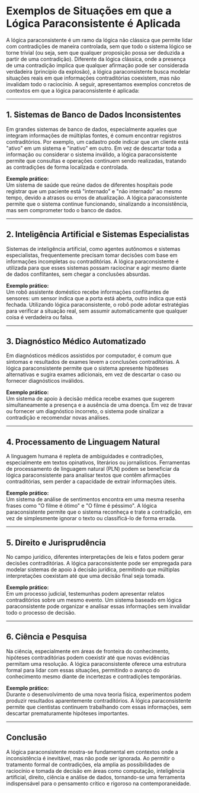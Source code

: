 # Exemplos de Situações em que a Lógica Paraconsistente é Aplicada

A lógica paraconsistente é um ramo da lógica não clássica que permite lidar com contradições de maneira controlada, sem que todo o sistema lógico se torne trivial (ou seja, sem que qualquer proposição possa ser deduzida a partir de uma contradição). Diferente da lógica clássica, onde a presença de uma contradição implica que qualquer afirmação pode ser considerada verdadeira (princípio da explosão), a lógica paraconsistente busca modelar situações reais em que informações contraditórias coexistem, mas não invalidam todo o raciocínio. A seguir, apresentamos exemplos concretos de contextos em que a lógica paraconsistente é aplicada:

---

## 1. **Sistemas de Banco de Dados Inconsistentes**

Em grandes sistemas de banco de dados, especialmente aqueles que integram informações de múltiplas fontes, é comum encontrar registros contraditórios. Por exemplo, um cadastro pode indicar que um cliente está "ativo" em um sistema e "inativo" em outro. Em vez de descartar toda a informação ou considerar o sistema inválido, a lógica paraconsistente permite que consultas e operações continuem sendo realizadas, tratando as contradições de forma localizada e controlada.

**Exemplo prático:**  
Um sistema de saúde que reúne dados de diferentes hospitais pode registrar que um paciente está "internado" e "não internado" ao mesmo tempo, devido a atrasos ou erros de atualização. A lógica paraconsistente permite que o sistema continue funcionando, sinalizando a inconsistência, mas sem comprometer todo o banco de dados.

---

## 2. **Inteligência Artificial e Sistemas Especialistas**

Sistemas de inteligência artificial, como agentes autônomos e sistemas especialistas, frequentemente precisam tomar decisões com base em informações incompletas ou contraditórias. A lógica paraconsistente é utilizada para que esses sistemas possam raciocinar e agir mesmo diante de dados conflitantes, sem chegar a conclusões absurdas.

**Exemplo prático:**  
Um robô assistente doméstico recebe informações conflitantes de sensores: um sensor indica que a porta está aberta, outro indica que está fechada. Utilizando lógica paraconsistente, o robô pode adotar estratégias para verificar a situação real, sem assumir automaticamente que qualquer coisa é verdadeira ou falsa.

---

## 3. **Diagnóstico Médico Automatizado**

Em diagnósticos médicos assistidos por computador, é comum que sintomas e resultados de exames levem a conclusões contraditórias. A lógica paraconsistente permite que o sistema apresente hipóteses alternativas e sugira exames adicionais, em vez de descartar o caso ou fornecer diagnósticos inválidos.

**Exemplo prático:**  
Um sistema de apoio à decisão médica recebe exames que sugerem simultaneamente a presença e a ausência de uma doença. Em vez de travar ou fornecer um diagnóstico incorreto, o sistema pode sinalizar a contradição e recomendar novas análises.

---

## 4. **Processamento de Linguagem Natural**

A linguagem humana é repleta de ambiguidades e contradições, especialmente em textos opinativos, literários ou jornalísticos. Ferramentas de processamento de linguagem natural (PLN) podem se beneficiar da lógica paraconsistente para analisar textos que contêm afirmações contraditórias, sem perder a capacidade de extrair informações úteis.

**Exemplo prático:**  
Um sistema de análise de sentimentos encontra em uma mesma resenha frases como "O filme é ótimo" e "O filme é péssimo". A lógica paraconsistente permite que o sistema reconheça e trate a contradição, em vez de simplesmente ignorar o texto ou classificá-lo de forma errada.

---

## 5. **Direito e Jurisprudência**

No campo jurídico, diferentes interpretações de leis e fatos podem gerar decisões contraditórias. A lógica paraconsistente pode ser empregada para modelar sistemas de apoio à decisão jurídica, permitindo que múltiplas interpretações coexistam até que uma decisão final seja tomada.

**Exemplo prático:**  
Em um processo judicial, testemunhas podem apresentar relatos contraditórios sobre um mesmo evento. Um sistema baseado em lógica paraconsistente pode organizar e analisar essas informações sem invalidar todo o processo de decisão.

---

## 6. **Ciência e Pesquisa**

Na ciência, especialmente em áreas de fronteira do conhecimento, hipóteses contraditórias podem coexistir até que novas evidências permitam uma resolução. A lógica paraconsistente oferece uma estrutura formal para lidar com essas situações, permitindo o avanço do conhecimento mesmo diante de incertezas e contradições temporárias.

**Exemplo prático:**  
Durante o desenvolvimento de uma nova teoria física, experimentos podem produzir resultados aparentemente contraditórios. A lógica paraconsistente permite que cientistas continuem trabalhando com essas informações, sem descartar prematuramente hipóteses importantes.

---

## **Conclusão**

A lógica paraconsistente mostra-se fundamental em contextos onde a inconsistência é inevitável, mas não pode ser ignorada. Ao permitir o tratamento formal de contradições, ela amplia as possibilidades de raciocínio e tomada de decisão em áreas como computação, inteligência artificial, direito, ciência e análise de dados, tornando-se uma ferramenta indispensável para o pensamento crítico e rigoroso na contemporaneidade.